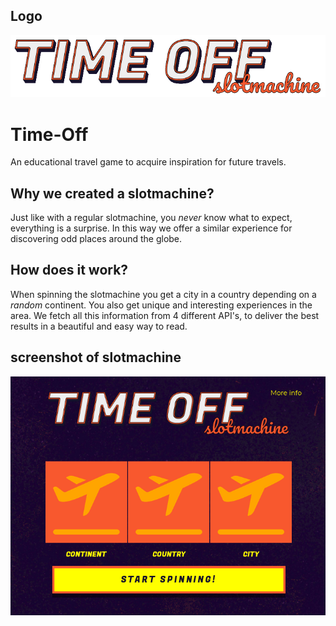 ## Logo
![Logo Time Off](https://raw.githubusercontent.com/Nicnicsai/agile-time-off/master/assets/images/timeoff-logo-18.png)



# Time-Off
An educational travel game to acquire inspiration for future travels.

## Why we created a slotmachine?
Just like with a regular slotmachine, you *never* know what to expect, everything is a surprise. In this way we offer a similar experience for discovering odd places around the globe. 

## How does it work?
When spinning the slotmachine you get a city in a country depending on a *random* continent. You also get unique and interesting experiences in the area. 
We fetch all this information from 4 different API's, to deliver the best results in a beautiful and easy way to read.


## screenshot of slotmachine
![Slotmachine](https://raw.githubusercontent.com/Nicnicsai/agile-time-off/master/assets/images/timeslot-screenshot.png)

